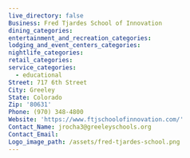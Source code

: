 ```yaml
---
live_directory: false
Business: Fred Tjardes School of Innovation
dining_categories:
entertainment_and_recreation_categories:
lodging_and_event_centers_categories:
nightlife_categories:
retail_categories:
service_categories:
  - educational
Street: 717 6th Street
City: Greeley
State: Colorado
Zip: '80631'
Phone: (970) 348-4800
Website: 'https://www.ftjschoolofinnovation.com/'
Contact_Name: jrocha3@greeleyschools.org
Contact_Email:
Logo_image_path: /assets/fred-tjardes-school.png
---
```



